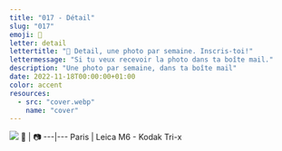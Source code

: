 ```yaml
---
title: "017 - Détail"
slug: "017"
emoji: 👀
letter: detail
lettertitle: "👀 Detail, une photo par semaine. Inscris-toi!"
lettermessage: "Si tu veux recevoir la photo dans ta boîte mail."
description: "Une photo par semaine, dans ta boîte mail"
date: 2022-11-18T00:00:00+01:00
color: accent
resources:
  - src: "cover.webp"
    name: "cover"
---
```

![](cover)
📍 | 📷
---|---
Paris | Leica M6 - Kodak Tri-x
